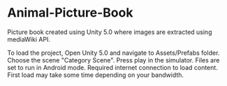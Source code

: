 # Animal-Picture-Book
Picture book created using Unity 5.0 where images are extracted using mediaWiki API.

To load the project,
Open Unity 5.0 and navigate to Assets/Prefabs folder.
Choose the scene "Category Scene".
Press play in the simulator.
Files are set to run in Android mode.
Required internet connection to load content. First load may take some time depending on your bandwidth.
